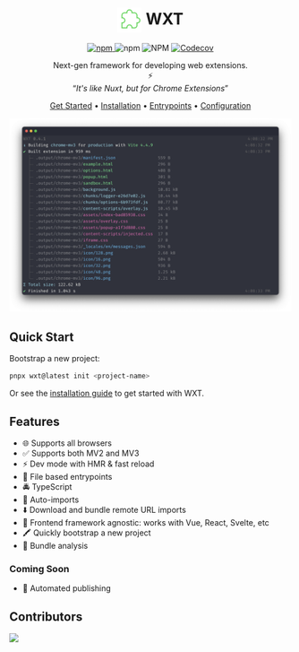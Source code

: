 <h1 align="center">
  <img style="vertical-align:middle" width="44" src="./docs/public/hero-logo.svg" alt="WXT Logo">
  <span>WXT</span>
</h1>

<p align="center">
  <a href="https://www.npmjs.com/package/wxt" target="_blank">
    <img alt="npm" src="https://img.shields.io/npm/v/wxt?labelColor=black&color=%2353bc4a">
  </a>
  <span> </span>
  <img alt="npm" src="https://img.shields.io/npm/dm/wxt?labelColor=black&color=%2353bc4a">
  <span> </span>
  <img alt="NPM" src="https://img.shields.io/npm/l/wxt?labelColor=black&color=%2353bc4a">
  <span> </span>
  <a href="https://codecov.io/github/wxt-dev/wxt" target="_blank">
    <img alt="Codecov" src="https://img.shields.io/codecov/c/github/wxt-dev/wxt?labelColor=black&color=%2353bc4a">
  </a>
</p>

<p align="center">
  <span>Next-gen framework for developing web extensions.</span>
  <br/>
  <span>⚡</span>
  <br/>
  <q><i>It's like Nuxt, but for Chrome Extensions</i></q>
</p>

<p align="center">
  <a href="https://wxt.dev" target="_blank">Get Started</a>
  &bull;
  <a href="https://wxt.dev/get-started/installation.html" target="_blank">Installation</a>
  &bull;
  <a href="https://wxt.dev/guide/background.html" target="_blank">Entrypoints</a>
  &bull;
  <a href="https://wxt.dev/config.html" target="_blank">Configuration</a>
</p>

![Example CLI Output](./docs/assets/cli-output.png)

## Quick Start

Bootstrap a new project:

```sh
pnpx wxt@latest init <project-name>
```

Or see the [installation guide](https://wxt.dev/get-started/installation.html) to get started with WXT.

## Features

- 🌐 Supports all browsers
- ✅ Supports both MV2 and MV3
- ⚡ Dev mode with HMR & fast reload
- 📂 File based entrypoints
- 🚔 TypeScript
- 🦾 Auto-imports
- ⬇️ Download and bundle remote URL imports
- 🎨 Frontend framework agnostic: works with Vue, React, Svelte, etc
- 🖍️ Quickly bootstrap a new project
- 📏 Bundle analysis

### Coming Soon

- 🤖 Automated publishing

## Contributors

<a href="https://github.com/wxt-dev/wxt/graphs/contributors">
  <img src="https://contrib.rocks/image?repo=wxt-dev/wxt" />
</a>
